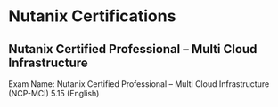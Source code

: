 # Nutanix Certifications

## Nutanix Certified Professional – Multi Cloud Infrastructure

Exam Name: Nutanix Certified Professional – Multi Cloud Infrastructure (NCP-MCI) 5.15 (English)

